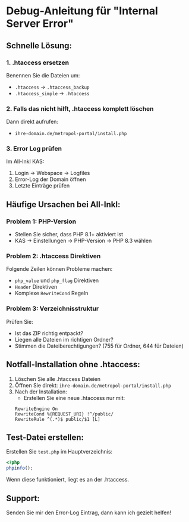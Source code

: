 # Debug-Anleitung für "Internal Server Error"

## Schnelle Lösung:

### 1. .htaccess ersetzen
Benennen Sie die Dateien um:
- `.htaccess` → `.htaccess_backup`
- `.htaccess_simple` → `.htaccess`

### 2. Falls das nicht hilft, .htaccess komplett löschen
Dann direkt aufrufen:
- `ihre-domain.de/metropol-portal/install.php`

### 3. Error Log prüfen
Im All-Inkl KAS:
1. Login → Webspace → Logfiles
2. Error-Log der Domain öffnen
3. Letzte Einträge prüfen

## Häufige Ursachen bei All-Inkl:

### Problem 1: PHP-Version
- Stellen Sie sicher, dass PHP 8.1+ aktiviert ist
- KAS → Einstellungen → PHP-Version → PHP 8.3 wählen

### Problem 2: .htaccess Direktiven
Folgende Zeilen können Probleme machen:
- `php_value` und `php_flag` Direktiven
- `Header` Direktiven
- Komplexe `RewriteCond` Regeln

### Problem 3: Verzeichnisstruktur
Prüfen Sie:
- Ist das ZIP richtig entpackt?
- Liegen alle Dateien im richtigen Ordner?
- Stimmen die Dateiberechtigungen? (755 für Ordner, 644 für Dateien)

## Notfall-Installation ohne .htaccess:

1. Löschen Sie alle .htaccess Dateien
2. Öffnen Sie direkt: `ihre-domain.de/metropol-portal/install.php`
3. Nach der Installation:
   - Erstellen Sie eine neue .htaccess nur mit:
   ```
   RewriteEngine On
   RewriteCond %{REQUEST_URI} !^/public/
   RewriteRule ^(.*)$ public/$1 [L]
   ```

## Test-Datei erstellen:

Erstellen Sie `test.php` im Hauptverzeichnis:
```php
<?php
phpinfo();
```

Wenn diese funktioniert, liegt es an der .htaccess.

## Support:

Senden Sie mir den Error-Log Eintrag, dann kann ich gezielt helfen!